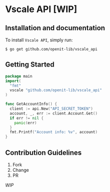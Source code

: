 # Vscale API [WIP]

## Installation and documentation

To install `Vscale API`, simply run:

```
$ go get github.com/openit-lib/vscale_api
```

## Getting Started

``` go
package main
import(
  "fmt"
  vscale "github.com/openit-lib/vscale_api"
)

func GetAccountInfo() {
  client := api.New("API_SECRET_TOKEN")
  account, _, err := client.Account.Get()
  if err != nil {
    panic(err)
  }
  fmt.Printf("Account info: %v", account)
}
```

## Contribution Guidelines

01. Fork
02. Change
03. PR

*WIP*
